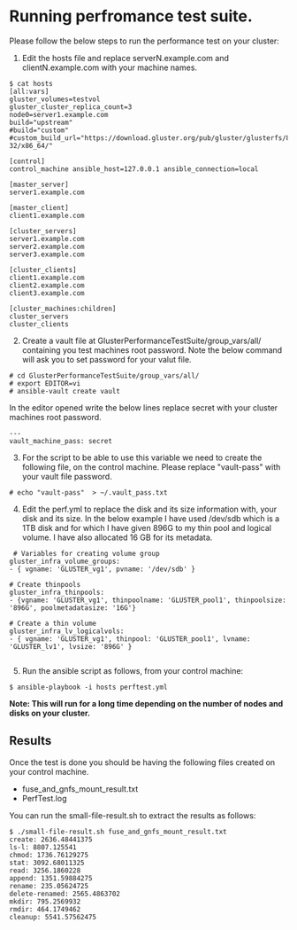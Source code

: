 # Running perfromance test suite.

Please follow the below steps to run the performance test on your cluster:

1. Edit the hosts file and replace serverN.example.com and clientN.example.com with your machine names. 

```
$ cat hosts 
[all:vars]
gluster_volumes=testvol
gluster_cluster_replica_count=3
node0=server1.example.com
build="upstream"
#build="custom"
#custom_build_url="https://download.gluster.org/pub/gluster/glusterfs/8/8.1/Fedora/fedora-32/x86_64/"

[control]
control_machine ansible_host=127.0.0.1 ansible_connection=local

[master_server]
server1.example.com

[master_client]
client1.example.com

[cluster_servers]
server1.example.com
server2.example.com
server3.example.com

[cluster_clients]
client1.example.com
client2.example.com
client3.example.com

[cluster_machines:children]
cluster_servers
cluster_clients

```

2. Create a vault file at GlusterPerformanceTestSuite/group_vars/all/ containing you test machines root password. Note the below command will ask you to set password for your valut file. 

```
# cd GlusterPerformanceTestSuite/group_vars/all/
# export EDITOR=vi
# ansible-vault create vault
```

In the editor opened write the below lines replace secret with your cluster machines root password. 

```
---
vault_machine_pass: secret
```

3. For the script to be able to use this variable we need to create the following file, on the control machine. Please replace "vault-pass" with your vault file password.

```
# echo "vault-pass"  > ~/.vault_pass.txt
```

4. Edit the perf.yml to replace the disk and its size information with, your disk and its size. In the below example I have used /dev/sdb which is a 1TB disk and for which I have given 896G to my thin pool and logical volume. I have also allocated 16 GB for its metadata. 

```
 # Variables for creating volume group
gluster_infra_volume_groups:
- { vgname: 'GLUSTER_vg1', pvname: '/dev/sdb' }

# Create thinpools
gluster_infra_thinpools:
- {vgname: 'GLUSTER_vg1', thinpoolname: 'GLUSTER_pool1', thinpoolsize: '896G', poolmetadatasize: '16G'}

# Create a thin volume
gluster_infra_lv_logicalvols:
- { vgname: 'GLUSTER_vg1', thinpool: 'GLUSTER_pool1', lvname: 'GLUSTER_lv1', lvsize: '896G' }
    
```

5. Run the ansible script as follows, from your control machine:

```
$ ansible-playbook -i hosts perftest.yml
```

**Note: This will run for a long time depending on the number of nodes and disks on your cluster.**


## Results

Once the test is done you should be having the following files created on your control machine. 

* fuse_and_gnfs_mount_result.txt
* PerfTest.log

You can run the small-file-result.sh to extract the results as follows:

```
$ ./small-file-result.sh fuse_and_gnfs_mount_result.txt 
create: 2636.48441375
ls-l: 8807.125541
chmod: 1736.76129275
stat: 3092.68011325
read: 3256.1860228
append: 1351.59884275
rename: 235.05624725
delete-renamed: 2565.4863702
mkdir: 795.2569932
rmdir: 464.1749462
cleanup: 5541.57562475
```
